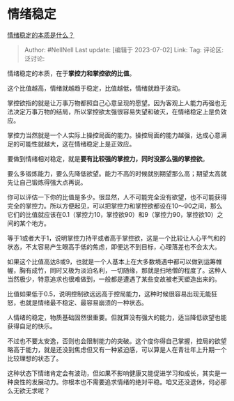 # 情绪稳定
[情绪稳定的本质是什么？](https://www.zhihu.com/question/607297046/answer/3099690927)

> Author: #NellNell
> Last update: [编辑于 2023-07-02]
> Link:
> Tag:
> 评论区:
> 泛讨论:

情绪稳定的本质，在于**掌控力和掌控欲的比值**。

这个比值越高，情绪就越趋于稳定，比值越低，情绪就趋于波动。

掌控欲指的就是让万事万物都照自己心意呈现的愿望。因为客观上人能力再强也无法决定万事万物的结局，所以掌控欲太强很容易失望和破灭，在情绪稳定上是负效应。

掌控力当然就是一个人实际上操控局面的能力。操控局面的能力越强，达成心意满足的可能性就越大，这在情绪稳定上是正效应。

要做到情绪相对稳定，就是**要有比较强的掌控力，同时没那么强的掌控欲**。

要么多锻炼能力，要么先降低欲望。能力不高的时候就别期望那么高；期望太高就先让自己锻炼得强大点再说。

你可以评估一下你的比值是多少。很显然，人不可能完全没有欲望，也不可能获得完全的掌控力。所以方便起见，可以把掌控力和掌控欲都设在10～90之间，那么它们的比值就应该在0.1（掌控力10，掌控欲90）和9（掌控力90，掌控欲10）之间的某个地方。

等于1或者大于1，说明掌控力持平或者高于掌控欲，这是一个比较让人心平气和的状态，不太容易产生眼高手低的焦虑，即便达不到目标，心理落差也不会太大。

如果这个比值高达8或9，也就是一个人基本上在大多数境遇中都可以做到运筹帷幄，胸有成竹，同时又极为淡泊名利，一切随缘，那就是扫地僧的程度了。这种人当然极少，特意追求也很难做到，一般都是遭遇了某些变故被老天塑造出来的。

比值如果低于0.5，说明控制欲远远高于控局能力，这种时候很容易出现无能狂怒，也就是情绪最不稳定、最容易崩溃的一种状态。

人情绪的稳定，物质基础固然很重要。但就算没有强大的能力，适当降低欲望也能获得自足的快乐。

不过也不要太安逸，否则也会限制能力的突破。这个度你得自己掌握，控局的欲望略高于能力，就是还没到焦虑但又有一种紧迫感，可以算是人在青壮年上升期一个比较理想的状态了。

这种状态下情绪肯定会有波动，但如果不影响健康又能促进学习和成长，其实是一种良性的发展动力。你根本也不需要追求情绪的绝对平稳。咱又还没退休，何必那么无欲无求呢？
